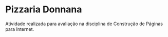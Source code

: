 # Pizzaria Donnana
Atividade realizada para avaliação na disciplina de Construção de Páginas para Internet.
